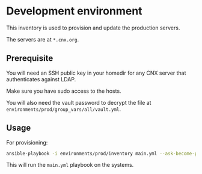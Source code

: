 # Development environment

This inventory is used to provision and update the production servers.

The servers are at ``*.cnx.org``.

## Prerequisite

You will need an SSH public key in your homedir for any CNX server that authenticates against LDAP.

Make sure you have sudo access to the hosts.

You will also need the vault password to decrypt the file at
``environments/prod/group_vars/all/vault.yml``.

## Usage

For provisioning:

```sh
ansible-playbook -i environments/prod/inventory main.yml --ask-become-pass --ask-vault-pass
```

This will run the ``main.yml`` playbook on the systems.
